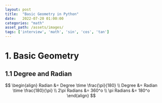 ```yaml
---
layout: post 
title:  "Basic Geometry in Python"
date:   2022-07-20 01:00:00 
categories: "math"
asset_path: /assets/images/ 
tags: ['interview', 'math', 'sin', 'cos', 'tan']
---
```


# 1. Basic Geometry 

## 1.1 Degree and Radian 

$$ \begin{align}
Radian &= Degree \time \frac{\pi}{180} \\
Degree &= Radian \time \frac{180}{\pi} \\
2\pi Radians &= 360^o \\
\pi Radians &= 180^o
\end{align} $$